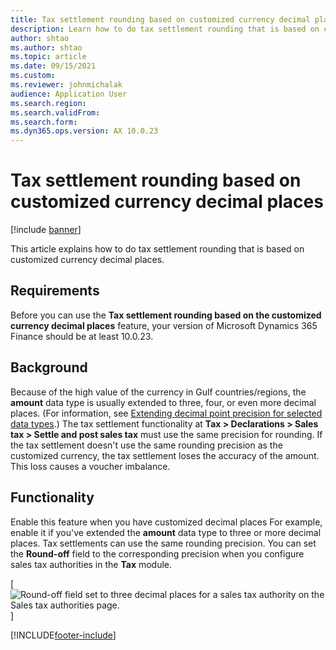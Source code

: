```yaml
---
title: Tax settlement rounding based on customized currency decimal places
description: Learn how to do tax settlement rounding that is based on customized currency decimal places, including outlines on requirements and the background.
author: shtao
ms.author: shtao
ms.topic: article
ms.date: 09/15/2021
ms.custom:
ms.reviewer: johnmichalak
audience: Application User
ms.search.region:
ms.search.validFrom:
ms.search.form: 
ms.dyn365.ops.version: AX 10.0.23
---
```


# Tax settlement rounding based on customized currency decimal places

[!include [banner](../../includes/banner.md)]

This article explains how to do tax settlement rounding that is based on customized currency decimal places.

## Requirements

Before you can use the **Tax settlement rounding based on the customized currency decimal places** feature, your version of Microsoft Dynamics 365 Finance should be at least 10.0.23.

## Background

Because of the high value of the currency in Gulf countries/regions, the **amount** data type is usually extended to three, four, or even more decimal places. (For information, see [Extending decimal point precision for selected data types](../../../fin-ops-core/dev-itpro/extensibility/decimal-point-precision.md).) The tax settlement functionality at **Tax \> Declarations \> Sales tax \> Settle and post sales tax** must use the same precision for rounding. If the tax settlement doesn't use the same rounding precision as the customized currency, the tax settlement loses the accuracy of the amount. This loss causes a voucher imbalance.

## Functionality

Enable this feature when you have customized decimal places For example, enable it if you've extended the **amount** data type to three or more decimal places. Tax settlements can use the same rounding precision. You can set the **Round-off** field to the corresponding precision when you configure sales tax authorities in the **Tax** module.

[![Round-off field set to three decimal places for a sales tax authority on the Sales tax authorities page.](../media/tax-settle-tax-authority-round-off.png)]

[!INCLUDE[footer-include](../../../includes/footer-banner.md)]
